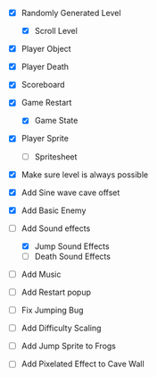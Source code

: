 - [x] Randomly Generated Level
    - [x] Scroll Level
- [x] Player Object
- [x] Player Death
- [x] Scoreboard

- [x] Game Restart
    - [x] Game State
- [x] Player Sprite
    - [ ] Spritesheet
- [x] Make sure level is always possible
- [x] Add Sine wave cave offset
- [x] Add Basic Enemy
- [ ] Add Sound effects
    - [x] Jump Sound Effects
    - [ ] Death Sound Effects
- [ ] Add Music
- [ ] Add Restart popup
- [ ] Fix Jumping Bug
- [ ] Add Difficulty Scaling
- [ ] Add Jump Sprite to Frogs
- [ ] Add Pixelated Effect to Cave Wall

